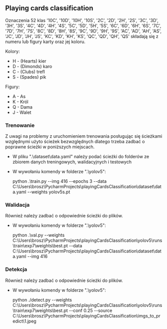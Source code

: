 ## Playing cards classification
Oznaczenia 52 klas 
'10C', '10D', '10H', '10S', '2C', '2D', '2H', '2S', '3C', '3D', '3H', '3S', '4C', '4D', '4H', '4S', '5C', '5D', '5H', '5S', '6C', '6D', '6H', '6S', '7C', '7D', '7H', '7S', '8C', '8D', '8H', '8S', '9C', '9D', '9H', '9S', 'AC', 'AD', 'AH', 'AS', 'JC', 'JD', 'JH', 'JS', 'KC', 'KD', 'KH', 'KS', 'QC', 'QD', 'QH', 'QS'
składają się z numeru lub figury karty oraz jej koloru.

Kolory:
- H - (Hearts) kier
- D - (Dimonds) karo
- C - (Clubs) trefl
- S - (Spades) pik


Figury:
- A - As
- K - Król
- Q - Dama
- J - Walet

### Trenowanie 

Z uwagi na problemy z uruchomieniem trenowania posługując się ścieżkami względnymi użyto ścieżek bezwzględnych dlatego trzeba zadbać o poprawne ścieżki w poniższych miejscach.
- W pliku ".\dataset\data.yaml" należy podać ścieżki do folderów ze zbiorem danych treningowych, walidacyjnych i testowych
- W wywołaniu komendy w folderze ".\yolov5":

    python .\train.py --img 416 --epochs 3 --data C:\Users\brosz\PycharmProjects\playingCardsClassification\dataset\data.yaml --weights yolov5s.pt

### Walidacja 
Również należy zadbać o odpowiednie ścieżki do plików.
- W wywołaniu komendy w folderze ".\yolov5":

    python .\val.py --weights C:\Users\brosz\PycharmProjects\playingCardsClassification\yolov5\runs\train\exp7\weights\best.pt --data C:\Users\brosz\PycharmProjects\playingCardsClassification\dataset\data.yaml --img 416 

### Detekcja
Również należy zadbać o odpowiednie ścieżki do plików.
- W wywołaniu komendy w folderze ".\yolov5":

    python ./detect.py --weights C:\Users\brosz\PycharmProjects\playingCardsClassification\yolov5\runs\train\exp7\weights\best.pt  --conf 0.25 --source C:\Users\brosz\PycharmProjects\playingCardsClassification\imgs_to_predict\1.jpeg
